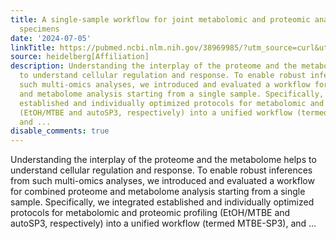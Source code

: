 ```yaml
---
title: A single-sample workflow for joint metabolomic and proteomic analysis of clinical
  specimens
date: '2024-07-05'
linkTitle: https://pubmed.ncbi.nlm.nih.gov/38969985/?utm_source=curl&utm_medium=rss&utm_campaign=pubmed-2&utm_content=1FakS-2QOkCT8HsMOQP1bCRQ4YzyumYOmxmF0moLsQ3dFB1E9V&fc=20220326224207&ff=20240706182815&v=2.18.0.post9+e462414
source: heidelberg[Affiliation]
description: Understanding the interplay of the proteome and the metabolome helps
  to understand cellular regulation and response. To enable robust inferences from
  such multi-omics analyses, we introduced and evaluated a workflow for combined proteome
  and metabolome analysis starting from a single sample. Specifically, we integrated
  established and individually optimized protocols for metabolomic and proteomic profiling
  (EtOH/MTBE and autoSP3, respectively) into a unified workflow (termed MTBE-SP3),
  and ...
disable_comments: true
---
```

Understanding the interplay of the proteome and the metabolome helps to understand cellular regulation and response. To enable robust inferences from such multi-omics analyses, we introduced and evaluated a workflow for combined proteome and metabolome analysis starting from a single sample. Specifically, we integrated established and individually optimized protocols for metabolomic and proteomic profiling (EtOH/MTBE and autoSP3, respectively) into a unified workflow (termed MTBE-SP3), and ...